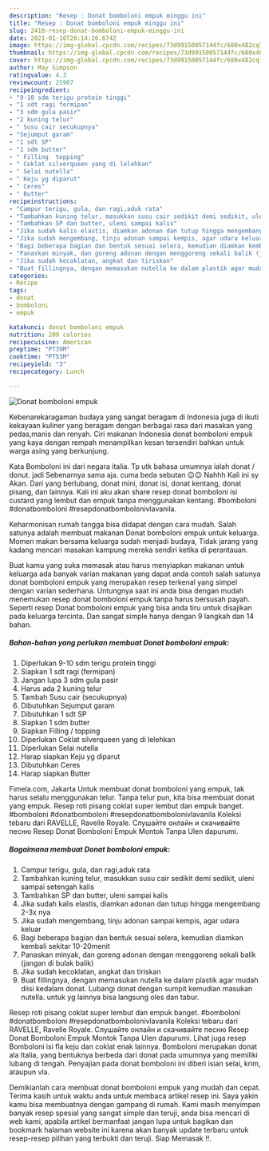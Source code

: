 ```yaml
---
description: "Resep : Donat bomboloni empuk minggu ini"
title: "Resep : Donat bomboloni empuk minggu ini"
slug: 2418-resep-donat-bomboloni-empuk-minggu-ini
date: 2021-01-16T20:14:26.674Z
image: https://img-global.cpcdn.com/recipes/73d99150057144fc/680x482cq70/donat-bomboloni-empuk-foto-resep-utama.jpg
thumbnail: https://img-global.cpcdn.com/recipes/73d99150057144fc/680x482cq70/donat-bomboloni-empuk-foto-resep-utama.jpg
cover: https://img-global.cpcdn.com/recipes/73d99150057144fc/680x482cq70/donat-bomboloni-empuk-foto-resep-utama.jpg
author: May Simpson
ratingvalue: 4.3
reviewcount: 25907
recipeingredient:
- "9-10 sdm terigu protein tinggi"
- "1 sdt ragi fermipan"
- "3 sdm gula pasir"
- "2 kuning telur"
- " Susu cair secukupnya"
- "Sejumput garam"
- "1 sdt SP"
- "1 sdm butter"
- " Filling  topping"
- " Coklat silverqueen yang di lelehkan"
- " Selai nutella"
- " Keju yg diparut"
- " Ceres"
- " Butter"
recipeinstructions:
- "Campur terigu, gula, dan ragi,aduk rata"
- "Tambahkan kuning telur, masukkan susu cair sedikit demi sedikit, uleni sampai setengah kalis"
- "Tambahkan SP dan butter, uleni sampai kalis"
- "Jika sudah kalis elastis, diamkan adonan dan tutup hingga mengembang 2-3x nya"
- "Jika sudah mengembang, tinju adonan sampai kempis, agar udara keluar"
- "Bagi beberapa bagian dan bentuk sesuai selera, kemudian diamkan kembali sekitar 10-20menit"
- "Panaskan minyak, dan goreng adonan dengan menggoreng sekali balik (jangan di bulak balik)"
- "Jika sudah kecoklatan, angkat dan tiriskan"
- "Buat fillingnya, dengan memasukan nutella ke dalam plastik agar mudah diisi kedalam donat. Lubangi donat dengan sumpit kemudian masukan nutella. untuk yg lainnya bisa langsung oles dan tabur."
categories:
- Recipe
tags:
- donat
- bomboloni
- empuk

katakunci: donat bomboloni empuk 
nutrition: 209 calories
recipecuisine: American
preptime: "PT39M"
cooktime: "PT53M"
recipeyield: "3"
recipecategory: Lunch

---
```



![Donat bomboloni empuk](https://img-global.cpcdn.com/recipes/73d99150057144fc/680x482cq70/donat-bomboloni-empuk-foto-resep-utama.jpg)

Kebenarekaragaman budaya yang sangat beragam di Indonesia juga di ikuti kekayaan kuliner yang beragam dengan berbagai rasa dari masakan yang pedas,manis dan renyah. Ciri makanan Indonesia donat bomboloni empuk yang kaya dengan rempah menampilkan kesan tersendiri bahkan untuk warga asing yang berkunjung.


Kata Bomboloni ini dari negara italia. Tp utk bahasa umumnya ialah donat / donut. jadi Sebenarnya sama aja. cuma beda sebutan 😉😉 Nahhh Kali ini sy Akan. Dari yang berlubang, donat mini, donat isi, donat kentang, donat pisang, dan lainnya. Kali ini aku akan share resep donat bomboloni isi custard yang lembut dan empuk tanpa menggunakan kentang. #bomboloni #donatbomboloni #resepdonatbombolonivlavanila.

Keharmonisan rumah tangga bisa didapat dengan cara mudah. Salah satunya adalah membuat makanan Donat bomboloni empuk untuk keluarga. Momen makan bersama keluarga sudah menjadi budaya, Tidak jarang yang kadang mencari masakan kampung mereka sendiri ketika di perantauan.

Buat kamu yang suka memasak atau harus menyiapkan makanan untuk keluarga ada banyak varian makanan yang dapat anda contoh salah satunya donat bomboloni empuk yang merupakan resep terkenal yang simpel dengan varian sederhana. Untungnya saat ini anda bisa dengan mudah menemukan resep donat bomboloni empuk tanpa harus bersusah payah.
Seperti resep Donat bomboloni empuk yang bisa anda tiru untuk disajikan pada keluarga tercinta. Dan sangat simple hanya dengan 9 langkah dan 14 bahan.


<!--inarticleads1-->

##### Bahan-bahan yang perlukan membuat Donat bomboloni empuk:

1. Diperlukan 9-10 sdm terigu protein tinggi
1. Siapkan 1 sdt ragi (fermipan)
1. Jangan lupa 3 sdm gula pasir
1. Harus ada 2 kuning telur
1. Tambah  Susu cair (secukupnya)
1. Dibutuhkan Sejumput garam
1. Dibutuhkan 1 sdt SP
1. Siapkan 1 sdm butter
1. Siapkan  Filling / topping
1. Diperlukan  Coklat silverqueen yang di lelehkan
1. Diperlukan  Selai nutella
1. Harap siapkan  Keju yg diparut
1. Dibutuhkan  Ceres
1. Harap siapkan  Butter


Fimela.com, Jakarta Untuk membuat donat bomboloni yang empuk, tak harus selalu menggunakan telur. Tanpa telur pun, kita bisa membuat donat yang empuk. Resep roti pisang coklat super lembut dan empuk banget. #bomboloni #donatbomboloni #resepdonatbombolonivlavanila Koleksi tebaru dari RAVELLE, Ravelle Royale. Cлушайте онлайн и cкачивайте песню Resep Donat Bomboloni Empuk Montok Tanpa Ulen dapurumi. 

<!--inarticleads2-->

##### Bagaimana membuat  Donat bomboloni empuk:

1. Campur terigu, gula, dan ragi,aduk rata
1. Tambahkan kuning telur, masukkan susu cair sedikit demi sedikit, uleni sampai setengah kalis
1. Tambahkan SP dan butter, uleni sampai kalis
1. Jika sudah kalis elastis, diamkan adonan dan tutup hingga mengembang 2-3x nya
1. Jika sudah mengembang, tinju adonan sampai kempis, agar udara keluar
1. Bagi beberapa bagian dan bentuk sesuai selera, kemudian diamkan kembali sekitar 10-20menit
1. Panaskan minyak, dan goreng adonan dengan menggoreng sekali balik (jangan di bulak balik)
1. Jika sudah kecoklatan, angkat dan tiriskan
1. Buat fillingnya, dengan memasukan nutella ke dalam plastik agar mudah diisi kedalam donat. Lubangi donat dengan sumpit kemudian masukan nutella. untuk yg lainnya bisa langsung oles dan tabur.


Resep roti pisang coklat super lembut dan empuk banget. #bomboloni #donatbomboloni #resepdonatbombolonivlavanila Koleksi tebaru dari RAVELLE, Ravelle Royale. Cлушайте онлайн и cкачивайте песню Resep Donat Bomboloni Empuk Montok Tanpa Ulen dapurumi. Lihat juga resep Bomboloni isi fla keju dan coklat enak lainnya. Bomboloni merupakan donat ala Italia, yang bentuknya berbeda dari donat pada umumnya yang memiliki lubang di tengah. Penyajian pada donat bomboloni ini diberi isian selai, krim, ataupun vla. 

Demikianlah cara membuat donat bomboloni empuk yang mudah dan cepat. Terima kasih untuk waktu anda untuk membaca artikel resep ini. Saya yakin kamu bisa membuatnya dengan gampang di rumah. Kami masih menyimpan banyak resep spesial yang sangat simple dan teruji, anda bisa mencari di web kami, apabila artikel bermanfaat jangan lupa untuk bagikan dan bookmark halaman website ini karena akan banyak update terbaru untuk resep-resep pilihan yang terbukti dan teruji. Siap Memasak !!. 
